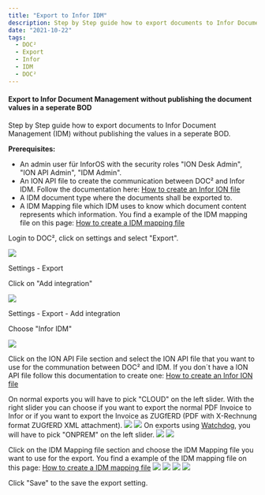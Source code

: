 ```yaml
---
title: "Export to Infor IDM"
description: Step by Step guide how to export documents to Infor Document Management (IDM) without publishing the values in a seperate BOD.
date: "2021-10-22"
tags:
  - DOC²
  - Export
  - Infor
  - IDM
  - DOC²
---
```


#### Export to Infor Document Management without publishing the document values in a seperate BOD

Step by Step guide how to export documents to Infor Document Management (IDM) without publishing the values in a seperate BOD.

**Prerequisites:**

- An admin user für InforOS with the security roles "ION Desk Admin", "ION API Admin", "IDM Admin".
- An ION API file to create the communication between DOC² and Infor IDM. Follow the documentation here: [How to create an Infor ION file](/doc2/export/create-a-infor-ion-file/)
- A IDM document type where the documents shall be exported to.
- A IDM Mapping file which IDM uses to know which document content represents which information. You find a example of the IDM mapping file on this page: [How to create a IDM mapping file](/doc2/export/how-to-create-a-idm-mapping-file/)

Login to DOC², click on settings and select "Export".

![](/_images/doc2/ExportToInforIDM_1.png)


Settings - Export

Click on "Add integration"

![](/_images/doc2/ExportToInforIDM_2.png)

Settings - Export - Add integration

Choose "Infor IDM"

![](/_images/doc2/ExportToInforIDM_3.png)

Click on the ION API File section and select the ION API file that you want to use for the communation between DOC² and IDM. If you don´t have a ION API file follow this documentation to create one: [How to create an Infor ION file](/doc2/export/create-a-infor-ion-file/)

On normal exports you will have to pick "CLOUD" on the left slider.
With the right slider you can choose if you want to export the normal PDF Invoice to Infor or if you want to export the Invoice as ZUGfERD (PDF with X-Rechnung format ZUGfERD XML attachment).
![](/_images/doc2/ExportToInforIDM_4_PDF_Cloud.png)
![](/_images/doc2/ExportToInforIDM_4_ZUGfERD_Cloud.png)
On exports using [Watchdog](/doc2/fileshare/), you will have to pick "ONPREM" on the left slider.
![](/_images/doc2/ExportToInforIDM_4_PDF_OnPrem.png)
![](/_images/doc2/ExportToInforIDM_4_ZUGfERD_OnPrem.png)

Click on the IDM Mapping file section and choose the IDM Mapping file you want to use for the export.
You find a example of the IDM mapping file on this page: [How to create a IDM mapping file](/doc2/export/how-to-create-a-idm-mapping-file/)
![](/_images/doc2/ExportToInforIDM_5_PDF_Cloud.png)
![](/_images/doc2/ExportToInforIDM_5_ZUGfERD_Cloud.png)
![](/_images/doc2/ExportToInforIDM_5_PDF_OnPrem.png)
![](/_images/doc2/ExportToInforIDM_5_ZUGfERD_OnPrem.png)

Click "Save" to the save the export setting.
